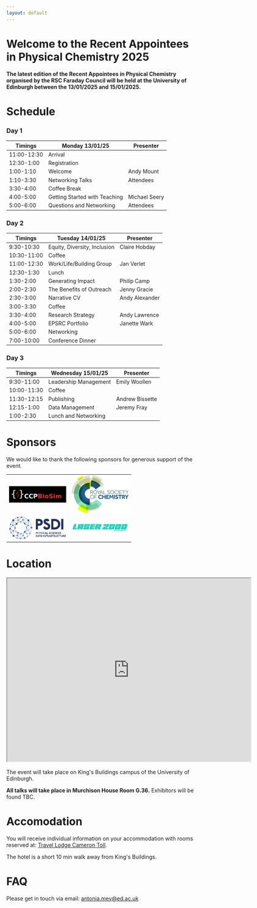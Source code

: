 ```yaml
---
layout: default
---
```


# Welcome to the Recent Appointees in Physical Chemistry 2025

**The latest edition of the Recent Appointees in Physical Chemistry organised by the RSC Faraday Council will be held at the University of Edinburgh between the 13/01/2025 and 15/01/2025.**

# Schedule

### Day 1

| Timings     | Monday 13/01/25               | Presenter           |
|-------------|-------------------------------|---------------------|
| 11:00-12:30 | Arrival                       |                     |
| 12:30-1:00  | Registration                  |                     |
| 1:00-1:10   | Welcome                       | Andy Mount          |
| 1:10-3:30   | Networking Talks              | Attendees           |
| 3:30-4:00   | Coffee Break                  |                     |
| 4:00-5:00   | Getting Started with Teaching | Michael Seery       |
| 5:00-6:00   | Questions and Networking      | Attendees           |

### Day 2

| Timings     | Tuesday 14/01/25              | Presenter           |
|-------------|-------------------------------|---------------------|
| 9:30-10:30  | Equity, Diversity, Inclusion  | Claire Hobday       |
| 10:30-11:00 | Coffee                        |                     |
| 11:00-12:30 | Work/Life/Building Group      | Jan Verlet          |
| 12:30-1:30  | Lunch                         |                     |
| 1:30-2:00   | Generating Impact             | Philip Camp         |
| 2:00-2:30   | The Benefits of Outreach      | Jenny Gracie        |
| 2:30-3:00   | Narrative CV                  | Andy Alexander      |
| 3:00-3:30   | Coffee                        |                     |
| 3:30-4:00   | Research Strategy             | Andy Lawrence       |
| 4:00-5:00   | EPSRC Portfolio               | Janette Wark        |
| 5:00-6:00   | Networking                    |                     |
| 7:00-10:00  | Conference Dinner             |                     |

### Day 3

| Timings     | Wednesday 15/01/25            | Presenter           |
|-------------|-------------------------------|---------------------|
| 9:30-11:00  | Leadership Management         | Emily Woollen       |
| 10:00-11:30 | Coffee                        |                     |
| 11:30-12:15 | Publishing                    | Andrew Bissette     |
| 12:15-1:00  | Data Management               | Jeremy Fray         |
| 1:00-2:30   | Lunch and Networking          |                     |

# Sponsors

We would like to thank the following sponsors for generous support of the event.



<table>
  <tr>
    <td><img src="images/CCPBioSim.jpg" alt="CCPBioSim" style="width:150px;"></td>
    <td><img src="images/RSC-logo.jpg" alt="RSC Logo" style="width:150px;"></td>
  </tr>
  <tr>
    <td><img src="images/PSDI.jpg" alt="PSDI Logo" style="width:150px;"></td>
    <td><img src="images/laser-2000-photonics-logo-454x80.png" alt="Laser 2000 Photonics Logo" style="width:150px;"></td>
  </tr>
</table>



# Location
<iframe src="https://www.google.com/maps/d/u/0/embed?mid=1vnSG7xqroUbpY6NA1B-QGZF45vEA-fs&ehbc=2E312F&noprof=1" width="640" height="480"></iframe>

The event will take place on King's Buildings campus of the University of Edinburgh. 

**All talks will take place in Murchison House Room G.36.** 
Exhibitors will be found TBC.


# Accomodation
You will receive individual information on your accommodation with rooms reserved at:
[Travel Lodge Cameron Toll](https://www.travelodge.co.uk/hotels/418/Edinburgh-Cameron-Toll-hotel).

The hotel is a short 10 min walk away from King's Buildings. 

# FAQ
Please get in touch via email: antonia.mey@ed.ac.uk